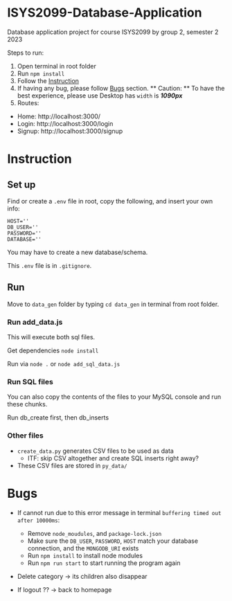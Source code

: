 # ISYS2099-Database-Application
Database application project for course ISYS2099 by group 2, semester 2 2023

Steps to run:
1. Open terminal in root folder
2. Run `npm install`
3. Follow the [Instruction](#instruction)
4. If having any bug, please follow [Bugs](#bugs) section.
** Caution: ** To have the best experience, please use Desktop has `width` is ***1090px***
1. Routes:
- Home: http://localhost:3000/
- Login: http://localhost:3000/login
- Signup: http://localhost:3000/signup

# Instruction

## Set up
Find or create a ```.env``` file in root, copy the following, and insert your own info:
```
HOST=''
DB_USER=''
PASSWORD=''
DATABASE=''
```
You may have to create a new database/schema.

This ```.env``` file is in ```.gitignore```.

## Run
Move to `data_gen` folder by typing `cd data_gen` in terminal from root folder.
### Run add_data.js
This will execute both sql files.

Get dependencies ```node install```

Run via ```node .``` or ```node add_sql_data.js```

### Run SQL files
You can also copy the contents of the files to your MySQL console and run these chunks.

Run db_create first, then db_inserts

### Other files
- ```create_data.py``` generates CSV files to be used as data
    - ITF: skip CSV altogether and create SQL inserts right away?
- These CSV files are stored in ```py_data/```

# Bugs
- If cannot run due to this error message in terminal `buffering timed out after 10000ms`:
    - Remove `node_moudules`, and `package-lock.json`
    - Make sure the `DB_USER`, `PASSWORD`, `HOST` match your database connection, and the `MONGODB_URI` exists
    - Run `npm install` to install node modules
    - Run `npm run start` to start running the program again

- Delete category -> its children also disappear
- If logout ?? -> back to homepage